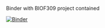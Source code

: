 Binder with BIOF309 project contained

[![Binder](https://mybinder.org/badge_logo.svg)](https://mybinder.org/v2/gh/biof309/spring2019-solo-project-shuzhang96/master)
